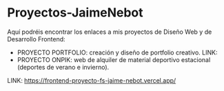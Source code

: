 # Proyectos-JaimeNebot
Aquí podréis encontrar los enlaces a mis proyectos de Diseño Web y de Desarrollo Frontend:
- PROYECTO PORTFOLIO: creación y diseño de portfolio creativo.
LINK: 
- PROYECTO ONPIK: web de alquiler de material deportivo estacional (deportes de verano e invierno).
  
LINK: https://frontend-proyecto-fs-jaime-nebot.vercel.app/ 
